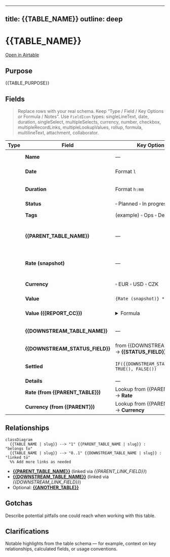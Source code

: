 ---

title: {{TABLE_NAME}}
outline: deep
-------------

<script setup lang="ts">
import FieldIcon from './components/FieldIcon.vue';
import ScrollableScreenshot from '../components/ScrollableScreenshot.vue';
</script>

# {{TABLE_NAME}}

[Open in Airtable]({{AIRTABLE_TABLE_URL}})

## Purpose

<!--what this table tracks and why it exists. Keep it concrete and user-facing. Don't make it too long. -->

{{TABLE_PURPOSE}}

<!-- Optional screenshot or live embed; keep one. -->
<!-- <ScrollableScreenshot src="/tables/{{table-slug}}.png" /> -->

<!--
<iframe
  class="airtable-embed"
  src="{{AIRTABLE_EMBED_URL}}"
  frameborder="0"
  width="100%"
  height="230"
  style="background: transparent; border: 1px solid #ccc;"
></iframe>
-->

## Fields

> Replace rows with your real schema. Keep “Type / Field / Key Options or Formula / Notes”.
> Use `FieldIcon` types: singleLineText, date, duration, singleSelect, multipleSelects, currency, number,
> checkbox, multipleRecordLinks, multipleLookupValues, rollup, formula, multilineText, attachment, collaborator.

| Type                                      | Field                            | Key Options / Formula                                                 | Notes                                                                       |
| ----------------------------------------- | -------------------------------- | --------------------------------------------------------------------- | --------------------------------------------------------------------------- |
| <FieldIcon type="singleLineText" />       | **Name**                         | —                                                                     | Short label/title for the record.                                           |
| <FieldIcon type="date" />                 | **Date**                         | Format `l`                                                            | Drives time-based reporting.                                                |
| <FieldIcon type="duration" />             | **Duration**                     | Format `h:mm`                                                         | Airtable stores seconds; formulas divide by 3600 for hours.                 |
| <FieldIcon type="singleSelect" />         | **Status**                       | ▫︎ Planned ▫︎ In progress ▫︎ Done                                     | Tailor to your workflow.                                                    |
| <FieldIcon type="multipleSelects" />      | **Tags**                         | (example) ▫︎ Ops ▫︎ Dev ▫︎ Meeting                                    | Use sparingly; powers filtering.                                            |
| <FieldIcon type="multipleRecordLinks" />  | **{{PARENT_TABLE_NAME}}**        | —                                                                     | Primary link (e.g., “Client”, “Project”). Set first if you snapshot fields. |
| <FieldIcon type="currency" />             | **Rate (snapshot)**              | —                                                                     | Copied from linked {{PARENT_TABLE_NAME}} on create; does not retro-update.  |
| <FieldIcon type="singleSelect" />         | **Currency**                     | ▫︎ EUR ▫︎ USD ▫︎ CZK                                                  | Snapshot to lock historical rows.                                           |
| <FieldIcon type="formula" />              | **Value**                        | `{Rate (snapshot)} * ({Duration}/3600)`                               | Monetary value in native currency.                                          |
| <FieldIcon type="formula" />              | **Value ({{REPORT_CC}})**        | <details><summary>Formula</summary>`{{FX_FORMULA_EXAMPLE}}`</details> | Optional FX for consolidated reporting.                                     |
| <FieldIcon type="multipleRecordLinks" />  | **{{DOWNSTREAM_TABLE_NAME}}**    | —                                                                     | Attach when item moves downstream (e.g., “Invoice”).                        |
| <FieldIcon type="multipleLookupValues" /> | **{{DOWNSTREAM_STATUS_FIELD}}**  | from {{DOWNSTREAM_TABLE_NAME}} → **{{STATUS_FIELD}}**                 | Surfaced status (e.g., Draft/Sent/Paid).                                    |
| <FieldIcon type="checkbox" />             | **Settled**                      | `IF({{DOWNSTREAM_STATUS_FIELD}}='Paid', TRUE(), FALSE())`             | Auto-tick when downstream is paid/closed.                                   |
| <FieldIcon type="multilineText" />        | **Details**                      | —                                                                     | Notes, links, ticket IDs.                                                   |
| <FieldIcon type="multipleLookupValues" /> | **Rate (from {{PARENT_TABLE}})** | Lookup from {{PARENT_TABLE_NAME}} → **Rate**                          | For auditing: current value on parent.                                      |
| <FieldIcon type="multipleLookupValues" /> | **Currency (from {{PARENT}})**   | Lookup from {{PARENT_TABLE_NAME}} → **Currency**                      | For auditing: current value on parent.                                      |

## Relationships

<!-- use mermaid classDiagram and terminology: "has many" | "belongs to" -->

```mermaid
classDiagram
  {{TABLE_NAME | slug}} --> "1" {{PARENT_TABLE_NAME | slug}} : "belongs to"
  {{TABLE_NAME | slug}} --> "0..1" {{DOWNSTREAM_TABLE_NAME | slug}} : "linked to"
  %% Add more links as needed
```

<!-- Provide links to other tables -->

* **[{{PARENT_TABLE_NAME}}]({{AIRTABLE_PARENT_TABLE_URL}})** (linked via *{{PARENT_LINK_FIELD}}*)
* **[{{DOWNSTREAM_TABLE_NAME}}]({{AIRTABLE_DOWNSTREAM_TABLE_URL}})** (linked via *{{DOWNSTREAM_LINK_FIELD}}*)
* Optional: **[{{ANOTHER_TABLE}}]({{AIRTABLE_ANOTHER_TABLE_URL}})**

## Gotchas

Describe potential pitfalls one could reach when working with this table.

## Clarifications

Notable highlights from the table schema — for example, context on key relationships, calculated fields, or usage conventions.
